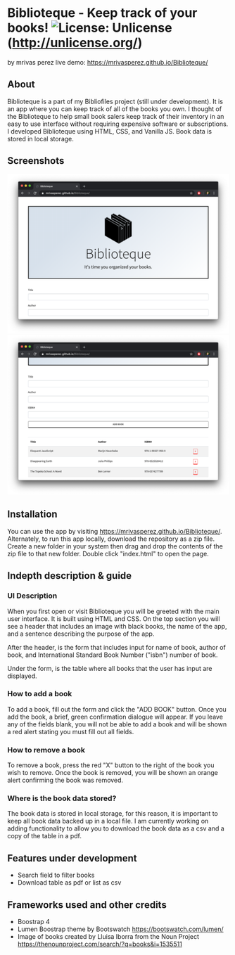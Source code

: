 # Biblioteque - Keep track of your books! ![License: Unlicense](https://img.shields.io/badge/license-Unlicense-blue.svg)(http://unlicense.org/)
by mrivas perez live demo: <https://mrivasperez.github.io/Biblioteque/>

## About
Biblioteque is a part of my Bibliofiles project (still under development). It is an app where you can keep track of all of the books you own. I thought of the Biblioteque to help small book salers keep track of their inventory in an easy to use interface without requiring expensive software or subscriptions. I developed Biblioteque using HTML, CSS, and Vanilla JS. Book data is stored in local storage.

## Screenshots
![](assets/screenshot.png)
![](assets/screenshot2.png)

## Installation
You can use the app by visiting <https://mrivasperez.github.io/Biblioteque/>. Alternately, to run this app locally, download the repository as a zip file. Create a new folder in your system then drag and drop the contents of the zip file to that new folder. Double click "index.html" to open the page.

## Indepth description & guide
### UI Description
When you first open or visit Biblioteque you will be greeted with the main user interface. It is built using HTML and CSS. On the top section you will see a header that includes an image with black books, the name of the app, and a sentence describing the purpose of the app.

After the header, is the form that includes input for name of book, author of book, and International Standard Book Number ("isbn") number of book.

Under the form, is the table where all books that the user has input are displayed.

### How to add a book
To add a book, fill out the form and click the "ADD BOOK" button. Once you add the book, a brief, green confirmation dialogue will appear. If you leave any of the fields blank, you will not be able to add a book and will be shown a red alert stating you must fill out all fields.

### How to remove a book
To remove a book, press the red "X" button to the right of the book you wish to remove. Once the book is removed, you will be shown an orange alert confirming the book was removed.

### Where is the book data stored?
The book data is stored in local storage, for this reason, it is important to keep all book data backed up in a local file. I am currently working on adding functionality to allow you to download the book data as a csv and a copy of the table in a pdf.


## Features under development
- Search field to filter books
- Download table as pdf or list as csv

## Frameworks used and other credits
- Boostrap 4
- Lumen Boostrap theme by Bootswatch <https://bootswatch.com/lumen/>
- Image of books created by Lluisa Iborra from the Noun Project <https://thenounproject.com/search/?q=books&i=1535511>
